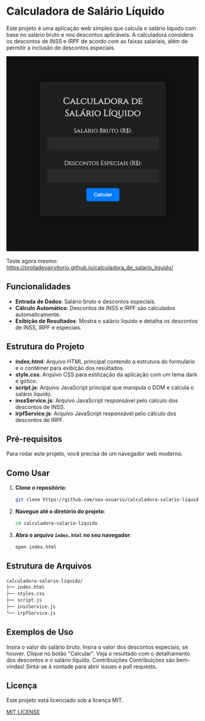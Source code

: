 # Calculadora de Salário Líquido

Este projeto é uma aplicação web simples que calcula o salário líquido com base no salário bruto e nos descontos aplicáveis. A calculadora considera os descontos de INSS e IRPF de acordo com as faixas salariais, além de permitir a inclusão de descontos especiais.

![img.png](img.png)

Teste agora mesmo: https://profadevairvitorio.github.io/calculadora_de_salario_liquido/
## Funcionalidades

- **Entrada de Dados**: Salário bruto e descontos especiais.
- **Cálculo Automático**: Descontos de INSS e IRPF são calculados automaticamente.
- **Exibição de Resultados**: Mostra o salário líquido e detalha os descontos de INSS, IRPF e especiais.

## Estrutura do Projeto

- **index.html**: Arquivo HTML principal contendo a estrutura do formulário e o contêiner para exibição dos resultados.
- **style.css**: Arquivo CSS para estilização da aplicação com um tema dark e gótico.
- **script.js**: Arquivo JavaScript principal que manipula o DOM e calcula o salário líquido.
- **inssService.js**: Arquivo JavaScript responsável pelo cálculo dos descontos de INSS.
- **irpfService.js**: Arquivo JavaScript responsável pelo cálculo dos descontos de IRPF.

## Pré-requisitos

Para rodar este projeto, você precisa de um navegador web moderno.

## Como Usar

1. **Clone o repositório**:
    ```sh
    git clone https://github.com/seu-usuario/calculadora-salario-liquido.git
    ```

2. **Navegue até o diretório do projeto**:
    ```sh
    cd calculadora-salario-liquido
    ```

3. **Abra o arquivo `index.html` no seu navegador**:
    ```sh
    open index.html
    ```

## Estrutura de Arquivos

```sh
calculadora-salario-liquido/
├── index.html
├── styles.css
├── script.js
├── inssService.js
└── irpfService.js
```

## Exemplos de Uso
Insira o valor do salário bruto.
Insira o valor dos descontos especiais, se houver.
Clique no botão "Calcular".
Veja o resultado com o detalhamento dos descontos e o salário líquido.
Contribuições
Contribuições são bem-vindas! Sinta-se à vontade para abrir issues e pull requests.

## Licença
Este projeto está licenciado sob a licença MIT.

[MIT LICENSE](LICENSE.txt)
